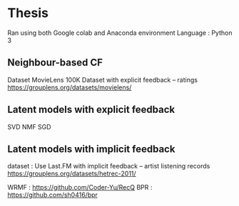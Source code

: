 # Thesis

Ran using both Google colab and Anaconda environment
Language : Python 3

## Neighbour-based CF
Dataset MovieLens 100K Dataset with explicit feedback – ratings https://grouplens.org/datasets/movielens/

## Latent models with explicit feedback
SVD
NMF
SGD

## Latent models with implicit feedback
dataset : Use Last.FM with implicit feedback – artist listening records https://grouplens.org/datasets/hetrec-2011/

WRMF : https://github.com/Coder-Yu/RecQ
BPR : https://github.com/sh0416/bpr
